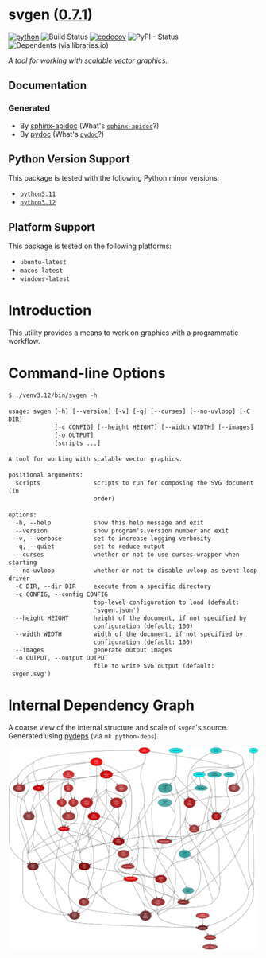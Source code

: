 <!--
    =====================================
    generator=datazen
    version=3.1.4
    hash=e3a74ecb605bcef75afc16acb2c5ee83
    =====================================
-->

# svgen ([0.7.1](https://pypi.org/project/svgen/))

[![python](https://img.shields.io/pypi/pyversions/svgen.svg)](https://pypi.org/project/svgen/)
![Build Status](https://github.com/vkottler/svgen/workflows/Python%20Package/badge.svg)
[![codecov](https://codecov.io/gh/vkottler/svgen/branch/master/graphs/badge.svg?branch=master)](https://codecov.io/github/vkottler/svgen)
![PyPI - Status](https://img.shields.io/pypi/status/svgen)
![Dependents (via libraries.io)](https://img.shields.io/librariesio/dependents/pypi/svgen)

*A tool for working with scalable vector graphics.*

## Documentation

### Generated

* By [sphinx-apidoc](https://vkottler.github.io/python/sphinx/svgen)
(What's [`sphinx-apidoc`](https://www.sphinx-doc.org/en/master/man/sphinx-apidoc.html)?)
* By [pydoc](https://vkottler.github.io/python/pydoc/svgen.html)
(What's [`pydoc`](https://docs.python.org/3/library/pydoc.html)?)

## Python Version Support

This package is tested with the following Python minor versions:

* [`python3.11`](https://docs.python.org/3.11/)
* [`python3.12`](https://docs.python.org/3.12/)

## Platform Support

This package is tested on the following platforms:

* `ubuntu-latest`
* `macos-latest`
* `windows-latest`

# Introduction

This utility provides a means to work on graphics with a programmatic workflow.

# Command-line Options

```
$ ./venv3.12/bin/svgen -h

usage: svgen [-h] [--version] [-v] [-q] [--curses] [--no-uvloop] [-C DIR]
             [-c CONFIG] [--height HEIGHT] [--width WIDTH] [--images]
             [-o OUTPUT]
             [scripts ...]

A tool for working with scalable vector graphics.

positional arguments:
  scripts               scripts to run for composing the SVG document (in
                        order)

options:
  -h, --help            show this help message and exit
  --version             show program's version number and exit
  -v, --verbose         set to increase logging verbosity
  -q, --quiet           set to reduce output
  --curses              whether or not to use curses.wrapper when starting
  --no-uvloop           whether or not to disable uvloop as event loop driver
  -C DIR, --dir DIR     execute from a specific directory
  -c CONFIG, --config CONFIG
                        top-level configuration to load (default:
                        'svgen.json')
  --height HEIGHT       height of the document, if not specified by
                        configuration (default: 100)
  --width WIDTH         width of the document, if not specified by
                        configuration (default: 100)
  --images              generate output images
  -o OUTPUT, --output OUTPUT
                        file to write SVG output (default: 'svgen.svg')

```

# Internal Dependency Graph

A coarse view of the internal structure and scale of
`svgen`'s source.
Generated using [pydeps](https://github.com/thebjorn/pydeps) (via
`mk python-deps`).

![svgen's Dependency Graph](im/pydeps.svg)
